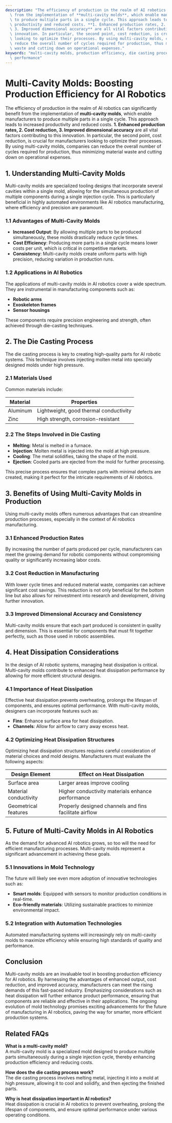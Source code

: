 ```yaml
---
description: "The efficiency of production in the realm of AI robotics can significantly benefit\
  \ from the implementation of **multi-cavity molds**, which enable manufacturers\
  \ to produce multiple parts in a single cycle. This approach leads to increased\
  \ productivity and reduced costs. **1. Enhanced production rates, 2. Cost reduction,\
  \ 3. Improved dimensional accuracy** are all vital factors contributing to this\
  \ innovation. In particular, the second point, cost reduction, is crucial for manufacturers\
  \ looking to optimize their processes. By using multi-cavity molds, companies can\
  \ reduce the overall number of cycles required for production, thus minimizing material\
  \ waste and cutting down on operational expenses."
keywords: "multi-cavity molds, production efficiency, die casting process, heat dissipation\
  \ performance"
---
```

# Multi-Cavity Molds: Boosting Production Efficiency for AI Robotics

The efficiency of production in the realm of AI robotics can significantly benefit from the implementation of **multi-cavity molds**, which enable manufacturers to produce multiple parts in a single cycle. This approach leads to increased productivity and reduced costs. **1. Enhanced production rates, 2. Cost reduction, 3. Improved dimensional accuracy** are all vital factors contributing to this innovation. In particular, the second point, cost reduction, is crucial for manufacturers looking to optimize their processes. By using multi-cavity molds, companies can reduce the overall number of cycles required for production, thus minimizing material waste and cutting down on operational expenses.

## **1. Understanding Multi-Cavity Molds**

Multi-cavity molds are specialized tooling designs that incorporate several cavities within a single mold, allowing for the simultaneous production of multiple components during a single injection cycle. This is particularly beneficial in highly automated environments like AI robotics manufacturing, where efficiency and precision are paramount.

### **1.1 Advantages of Multi-Cavity Molds**

* **Increased Output**: By allowing multiple parts to be produced simultaneously, these molds drastically reduce cycle times.
* **Cost Efficiency**: Producing more parts in a single cycle means lower costs per unit, which is critical in competitive markets.
* **Consistency**: Multi-cavity molds create uniform parts with high precision, reducing variation in production runs.

### **1.2 Applications in AI Robotics**

The applications of multi-cavity molds in AI robotics cover a wide spectrum. They are instrumental in manufacturing components such as:

- **Robotic arms**
- **Exoskeleton frames**
- **Sensor housings**

These components require precision engineering and strength, often achieved through die-casting techniques.

## **2. The Die Casting Process**

The die casting process is key to creating high-quality parts for AI robotic systems. This technique involves injecting molten metal into specially designed molds under high pressure.

### **2.1 Materials Used**

Common materials include:

| Material       | Properties                        |
|----------------|----------------------------------|
| Aluminum       | Lightweight, good thermal conductivity |
| Zinc           | High strength, corrosion-resistant  |

### **2.2 The Steps Involved in Die Casting**

* **Melting**: Metal is melted in a furnace.
* **Injection**: Molten metal is injected into the mold at high pressure.
* **Cooling**: The metal solidifies, taking the shape of the mold.
* **Ejection**: Cooled parts are ejected from the mold for further processing.

This precise process ensures that complex parts with minimal defects are created, making it perfect for the intricate requirements of AI robotics.

## **3. Benefits of Using Multi-Cavity Molds in Production**

Using multi-cavity molds offers numerous advantages that can streamline production processes, especially in the context of AI robotics manufacturing.

### **3.1 Enhanced Production Rates**

By increasing the number of parts produced per cycle, manufacturers can meet the growing demand for robotic components without compromising quality or significantly increasing labor costs.

### **3.2 Cost Reduction in Manufacturing**

With lower cycle times and reduced material waste, companies can achieve significant cost savings. This reduction is not only beneficial for the bottom line but also allows for reinvestment into research and development, driving further innovation.

### **3.3 Improved Dimensional Accuracy and Consistency**

Multi-cavity molds ensure that each part produced is consistent in quality and dimension. This is essential for components that must fit together perfectly, such as those used in robotic assemblies.

## **4. Heat Dissipation Considerations**

In the design of AI robotic systems, managing heat dissipation is critical. Multi-cavity molds contribute to enhanced heat dissipation performance by allowing for more efficient structural designs.

### **4.1 Importance of Heat Dissipation**

Effective heat dissipation prevents overheating, prolongs the lifespan of components, and ensures optimal performance. With multi-cavity molds, designers can incorporate features such as:

- **Fins**: Enhance surface area for heat dissipation.
- **Channels**: Allow for airflow to carry away excess heat.

### **4.2 Optimizing Heat Dissipation Structures**

Optimizing heat dissipation structures requires careful consideration of material choices and mold designs. Manufacturers must evaluate the following aspects:

| Design Element         | Effect on Heat Dissipation   |
|------------------------|------------------------------|
| Surface area           | Larger areas improve cooling  |
| Material conductivity   | Higher conductivity materials enhance performance |
| Geometrical features   | Properly designed channels and fins facilitate airflow  |

## **5. Future of Multi-Cavity Molds in AI Robotics**

As the demand for advanced AI robotics grows, so too will the need for efficient manufacturing processes. Multi-cavity molds represent a significant advancement in achieving these goals.

### **5.1 Innovations in Mold Technology**

The future will likely see even more adoption of innovative technologies such as:

- **Smart molds**: Equipped with sensors to monitor production conditions in real-time.
- **Eco-friendly materials**: Utilizing sustainable practices to minimize environmental impact.

### **5.2 Integration with Automation Technologies**

Automated manufacturing systems will increasingly rely on multi-cavity molds to maximize efficiency while ensuring high standards of quality and performance.

## Conclusion

Multi-cavity molds are an invaluable tool in boosting production efficiency for AI robotics. By harnessing the advantages of enhanced output, cost reduction, and improved accuracy, manufacturers can meet the rising demands of this fast-paced industry. Emphasizing considerations such as heat dissipation will further enhance product performance, ensuring that components are reliable and effective in their applications. The ongoing evolution of mold technology promises exciting advancements for the future of manufacturing in AI robotics, paving the way for smarter, more efficient production systems.

## Related FAQs

**What is a multi-cavity mold?**  
A multi-cavity mold is a specialized mold designed to produce multiple parts simultaneously during a single injection cycle, thereby enhancing production efficiency and reducing costs.

**How does the die casting process work?**  
The die casting process involves melting metal, injecting it into a mold at high pressure, allowing it to cool and solidify, and then ejecting the finished parts.

**Why is heat dissipation important in AI robotics?**  
Heat dissipation is crucial in AI robotics to prevent overheating, prolong the lifespan of components, and ensure optimal performance under various operating conditions.
